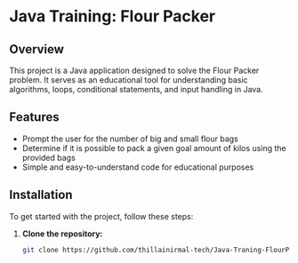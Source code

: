 # Java Training: Flour Packer

## Overview
This project is a Java application designed to solve the Flour Packer problem. It serves as an educational tool for understanding basic algorithms, loops, conditional statements, and input handling in Java.

## Features
- Prompt the user for the number of big and small flour bags
- Determine if it is possible to pack a given goal amount of kilos using the provided bags
- Simple and easy-to-understand code for educational purposes

## Installation
To get started with the project, follow these steps:

1. **Clone the repository:**
   ```sh
   git clone https://github.com/thillainirmal-tech/Java-Traning-FlourPacker.git
